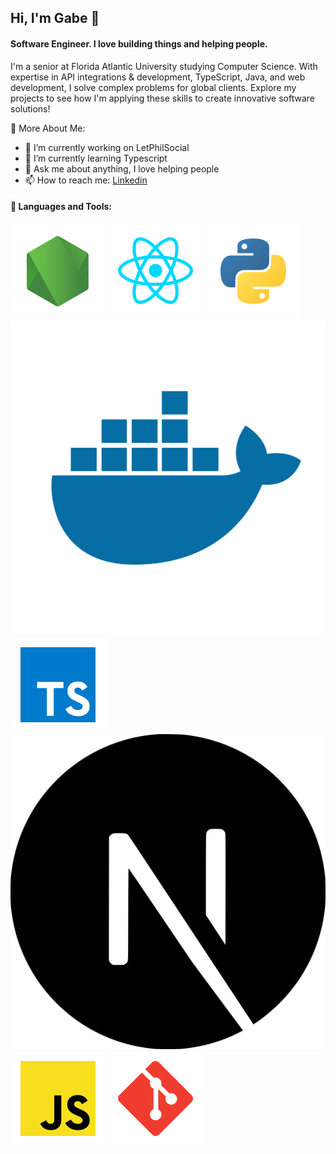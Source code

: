 ## Hi, I'm Gabe 👋 ##
#### Software Engineer. I love building things and helping people.
<!--
**Gabriel-Giani/Gabriel-Giani** is a ✨ _special_ ✨ repository because its `README.md` (this file) appears on your GitHub profile.
-->

I'm a senior at Florida Atlantic University studying Computer Science. With expertise in API integrations & development, TypeScript, Java, and web development, I solve complex problems for global clients. Explore my projects to see how I'm applying these skills to create innovative software solutions!

🔎 More About Me:

- 🧊  I’m currently working on LetPhilSocial
- 🌱 I’m currently learning Typescript
- 💬 Ask me about anything, I love helping people
- 📫 How to reach me: [Linkedin]([Link](https://www.linkedin.com/in/gabriel-giani-971b43163/))


#### 🔨 Languages and Tools:
[<img src="https://raw.githubusercontent.com/cmershon2/cmershon2/main/assets/node.svg">](https://nodejs.org/)
[<img src="https://raw.githubusercontent.com/cmershon2/cmershon2/main/assets/react.svg">](https://react.dev/)
[<img src="https://raw.githubusercontent.com/cmershon2/cmershon2/main/assets/python.svg">](https://www.python.org/)
[<img src="https://raw.githubusercontent.com/cmershon2/cmershon2/main/assets/docker-svgrepo-com.svg">](https://www.docker.com/)
[<img src="https://raw.githubusercontent.com/cmershon2/cmershon2/main/assets/typescript.svg">](https://www.typescriptlang.org/)
[<img src="https://raw.githubusercontent.com/cmershon2/cmershon2/main/assets/nextjs-icon-svgrepo-com.svg">](https://nextjs.org/)
[<img src="https://raw.githubusercontent.com/cmershon2/cmershon2/main/assets/javascript.svg">](https://developer.mozilla.org/en-US/docs/Web/JavaScript)
[<img src="https://raw.githubusercontent.com/cmershon2/cmershon2/main/assets/git-scm.svg">](https://git-scm.com/)
